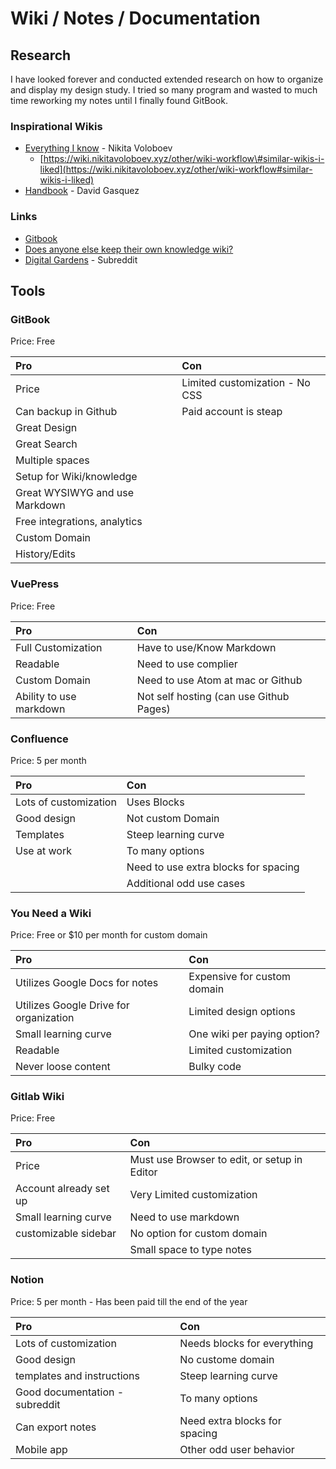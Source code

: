 # Wiki / Notes / Documentation

## Research

I have looked forever and conducted extended research on how to organize and display my design study. I tried so many program and wasted to much time reworking my notes until I finally found GitBook.

### Inspirational Wikis

* [Everything I know](https://wiki.nikitavoloboev.xyz) - Nikita Voloboev
  * [https://wiki.nikitavoloboev.xyz/other/wiki-workflow\#similar-wikis-i-liked](https://wiki.nikitavoloboev.xyz/other/wiki-workflow#similar-wikis-i-liked)
* [Handbook](https://github.com/davidgasquez/handbook) - David Gasquez

### Links

* [Gitbook](https://www.gitbook.com)
* [Does anyone else keep their own knowledge wiki?](https://lobste.rs/s/ord0rg/does_anyone_else_keep_their_own_knowledge)
* [Digital Gardens](https://www.reddit.com/r/DigitalGardens/) - Subreddit



## Tools

### GitBook

Price: Free

| Pro | Con |
| :--- | :--- |
| Price | Limited customization - No CSS |
| Can backup in Github | Paid account is steap |
| Great Design |  |
| Great Search |  |
| Multiple spaces |  |
| Setup for Wiki/knowledge |  |
| Great WYSIWYG and use Markdown |  |
| Free integrations, analytics |  |
| Custom Domain |  |
| History/Edits |  |

### VuePress 

Price: Free

| Pro | Con |
| :--- | :--- |
| Full Customization | Have to use/Know Markdown |
| Readable | Need to use complier |
| Custom Domain | Need to use Atom at mac or Github |
| Ability to use markdown | Not self hosting \(can use Github Pages\) |

### Confluence 

Price: 5 per month

| Pro | Con |
| :--- | :--- |
| Lots of customization | Uses Blocks |
| Good design | Not custom Domain |
| Templates | Steep learning curve |
| Use at work | To many options |
|  | Need to use extra blocks for spacing |
|  | Additional odd use cases |

### You Need a Wiki 

Price: Free or $10 per month for custom domain

| Pro | Con |
| :--- | :--- |
| Utilizes Google Docs for notes | Expensive for custom domain |
| Utilizes Google Drive for organization | Limited design options |
| Small learning curve | One wiki per paying option? |
| Readable | Limited customization |
| Never loose content | Bulky code |

### Gitlab Wiki

Price: Free

| Pro | Con |
| :--- | :--- |
| Price | Must use Browser to edit, or setup in Editor |
| Account already set up | Very Limited customization |
| Small learning curve | Need to use markdown |
| customizable sidebar | No option for custom domain |
|  | Small space to type notes |

### Notion 

Price: 5 per month - Has been paid till the end of the year

| Pro | Con |
| :--- | :--- |
| Lots of customization | Needs blocks for everything |
| Good design | No custome domain |
| templates and instructions | Steep learning curve |
| Good documentation - subreddit | To many options |
| Can export notes | Need extra blocks for spacing |
| Mobile app | Other odd user behavior |

